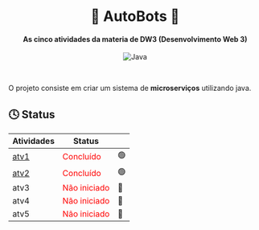 <div align="center">

# 🚗 AutoBots 🚗

#### As cinco atividades da materia de DW3 (Desenvolvimento Web 3)

![Java](https://img.shields.io/badge/Java-ED8B00?style=for-the-badge&logo=openjdk&logoColor=white)

</div>

<br>

O projeto consiste em criar um sistema de <strong>microserviços</strong> utilizando java.

## 🕓 Status

| Atividades                                                | Status                                            |   |
|-----------------------------------------------------------|---------------------------------------------------|---| 
| [atv1](https://github.com/felipe-sant/AutoBots/tree/atv1) | <span style="color:red">Concluído</span>          |🟢|
| [atv2](https://github.com/felipe-sant/AutoBots/tree/atv2) | <span style="color:red">Concluído</span>          |🟢|
| atv3                                                      | <span style="color:red">Não iniciado</span>       |🔴|
| atv4                                                      | <span style="color:red">Não iniciado</span>       |🔴|
| atv5                                                      | <span style="color:red">Não iniciado</span>       |🔴|
